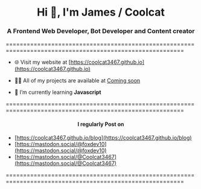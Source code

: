 <h1 align="center">Hi 👋, I'm James / Coolcat</h1>
<h3 align="center">A Frontend Web Developer, Bot Developer and Content creator</h3>

=========================================================================================================

- 🌐 Visit my website at [https://coolcat3467.github.io](https://coolcat3467.github.io)

- 👨‍💻 All of my projects are available at <ins>Coming soon<ins>

- 🌱 I’m currently learning **Javascript**

=========================================================================================================

<h4 align="center">I regularly Post on</h4>

- [https://coolcat3467.github.io/blog](https://coolcat3467.github.io/blog)
- [https://mastodon.social/@foxdev10](https://mastodon.social/@foxdev10)
- [https://mastodon.social/@Coolcat3467](https://mastodon.social/@Coolcat3467)

=========================================================================================================

